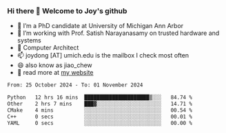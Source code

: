 ### Hi there 👋 Welcome to Joy's github

- 🔭 I’m a PhD candidate at University of Michigan Ann Arbor
- 🌱 I’m working with Prof. Satish Narayanasamy on trusted hardware and systems
- 👯 Computer Architect
- 📫 joydong [AT] umich.edu is the mailbox I check most often
- 😄 also know as jiao_chew
- 💬 read more at [my website](https://joydddd.github.io/)
<!--START_SECTION:waka-->

```txt
From: 25 October 2024 - To: 01 November 2024

Python   12 hrs 16 mins  █████████████████████▒░░░   84.74 %
Other    2 hrs 7 mins    ███▓░░░░░░░░░░░░░░░░░░░░░   14.71 %
CMake    4 mins          ░░░░░░░░░░░░░░░░░░░░░░░░░   00.54 %
C++      0 secs          ░░░░░░░░░░░░░░░░░░░░░░░░░   00.01 %
YAML     0 secs          ░░░░░░░░░░░░░░░░░░░░░░░░░   00.00 %
```

<!--END_SECTION:waka-->
